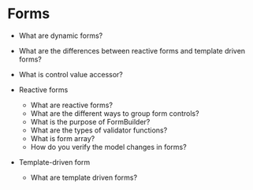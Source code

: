 # Forms

- What are dynamic forms?

- What are the differences between reactive forms and template driven forms?

- What is control value accessor?

- Reactive forms

  - What are reactive forms?
  - What are the different ways to group form controls?
  - What is the purpose of FormBuilder?
  - What are the types of validator functions?
  - What is form array?
  - How do you verify the model changes in forms?

- Template-driven form
  - What are template driven forms?
